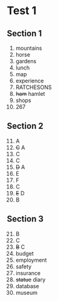 # Test 1

## Section 1

1. mountains
2. horse
3. gardens
4. lunch
5. map
6. experience
7. RATCHESONS
8. ~~ham~~ hamlet
9. shops
10. 267

## Section 2

11. A
12. ~~C~~ A
13. C
14. C
15. ~~D~~ A
16. E
17. F
18. C
19. ~~E~~ D
20. B

## Section 3

21. B
22. C
23. ~~B~~ C
24. budget
25. employment
26. safety
27. insurance
28. ~~statue~~ diary
29. database
30. museum
